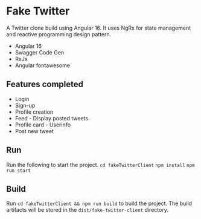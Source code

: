 # Fake Twitter 

A Twitter clone build using Angular 16. It uses NgRx for state management and reactive programming design pattern.

- Angular 16
- Swagger Code Gen
- RxJs
- Angular fontawesome

## Features completed

- Login
- Sign-up
- Profile creation
- Feed - Display posted tweets
- Profile card - Userinfo
- Post new tweet

## Run

Run the following to start the project.
`cd fakeTwitterClient`
`npm install`
`npm run start` 

## Build

Run `cd fakeTwitterClient && npm run build` to build the project. The build artifacts will be stored in the `dist/fake-twitter-client` directory.
